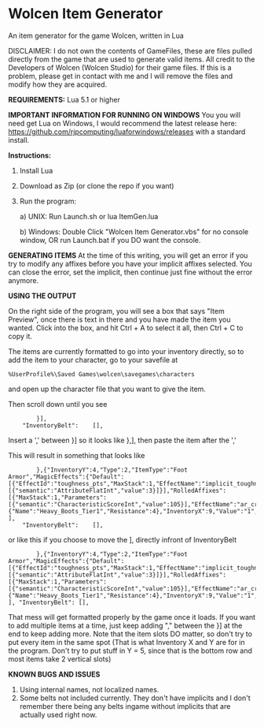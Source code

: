 # Wolcen Item Generator
An item generator for the game Wolcen, written in Lua

DISCLAIMER: I do not own the contents of GameFiles, these are files pulled directly from the game that are used to generate valid items. All credit to the Developers of Wolcen (Wolcen Studio) for their game files. If this is a problem, please get in contact with me and I will remove the files and modify how they are acquired.

__**REQUIREMENTS:**__
Lua 5.1 or higher

__**IMPORTANT INFORMATION FOR RUNNING ON WINDOWS**__
You you will need get Lua on Windows, I would recommend the latest release here: https://github.com/rjpcomputing/luaforwindows/releases with a standard install.


__**Instructions:**__
1) Install Lua
2) Download as Zip (or clone the repo if you want)
3) Run the program:

    a) UNIX: Run Launch.sh or lua ItemGen.lua
    
    b) Windows: Double Click "Wolcen Item Generator.vbs" for no console window, OR run Launch.bat if you DO want the console.
    
__**GENERATING ITEMS**__
At the time of this writing, you will get an error if you try to modify any affixes before you have your implicit affixes selected. You can close the error, set the implicit, then continue just fine without the error anymore.
    
__**USING THE OUTPUT**__

On the right side of the program, you will see a box that says "Item Preview", once there is text in there and you have made the item you wanted. Click into the box, and hit Ctrl + A to select it all, then Ctrl + C to copy it.

The items are currently formatted to go into your inventory directly, so to add the item to your character, go to your savefile at
```
%UserProfile%\Saved Games\wolcen\savegames\characters
```
and open up the character file that you want to give the item.

Then scroll down until you see
```
		}],
	"InventoryBelt":	[],
```
Insert a ',' between }] so it looks like },], then paste the item after the ','

This will result in something that looks like
```
		},{"InventoryY":4,"Type":2,"ItemType":"Foot Armor","MagicEffects":{"Default":[{"EffectId":"toughness_pts","MaxStack":1,"EffectName":"implicit_toughness_armor_1","bDefault":1,"Parameters":[{"semantic":"AttributeFlatInt","value":3}]}],"RolledAffixes":[{"MaxStack":1,"Parameters":[{"semantic":"CharacteristicScoreInt","value":105}],"EffectName":"ar_criticalchance_score_11","EffectId":"criticalchance_score"}]},"Armor":{"Name":"Heavy_Boots_Tier1","Resistance":4},"InventoryX":9,"Value":"1","Level":161,"Rarity":4,"Quality":5} ],
	"InventoryBelt":	[],
```

or like this if you choose to move the ], directly infront of InventoryBelt
```
		},{"InventoryY":4,"Type":2,"ItemType":"Foot Armor","MagicEffects":{"Default":[{"EffectId":"toughness_pts","MaxStack":1,"EffectName":"implicit_toughness_armor_1","bDefault":1,"Parameters":[{"semantic":"AttributeFlatInt","value":3}]}],"RolledAffixes":[{"MaxStack":1,"Parameters":[{"semantic":"CharacteristicScoreInt","value":105}],"EffectName":"ar_criticalchance_score_11","EffectId":"criticalchance_score"}]},"Armor":{"Name":"Heavy_Boots_Tier1","Resistance":4},"InventoryX":9,"Value":"1","Level":161,"Rarity":4,"Quality":5} 
], "InventoryBelt":	[],
```

That mess will get formatted properly by the game once it loads. If you want to add multiple items at a time, just keep adding "," between the }] at the end to keep adding more. Note that the item slots DO matter, so don't try to put every item in the same spot (That is what Inventory X and Y are for in the program. Don't try to put stuff in Y =  5, since that is the bottom row and most items take 2 vertical slots)

__**KNOWN BUGS AND ISSUES**__
1) Using internal names, not localized names.
2) Some belts not included currently. They don't have implicits and I don't remember there being any belts ingame without implicits that are actually used right now.
